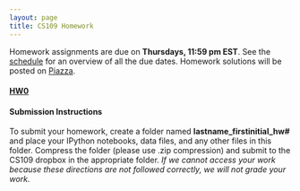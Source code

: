 ```yaml
---
layout: page
title: CS109 Homework
---
```


Homework assignments are due on **Thursdays, 11:59 pm EST**. See the [schedule](schedule.html) for an overview of all the due dates. Homework solutions will be posted on [Piazza](https://piazza.com).

#### [HW0](http://nbviewer.ipython.org/github/cs109/2014/blob/master/homework/HW0.ipynb)

#### Submission Instructions
To submit your homework, create a folder named **lastname_firstinitial_hw#** and place your IPython notebooks, data files, and any other files in this folder. Compress the folder (please use .zip compression) and submit to the CS109 dropbox in the appropriate folder. *If we cannot access your work because these directions are not followed correctly, we will not grade your work.*

